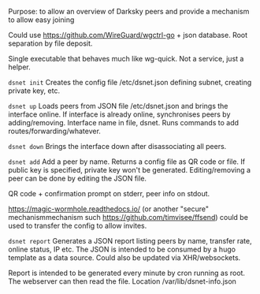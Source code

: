 Purpose: to allow an overview of Darksky peers and provide a mechanism to allow
easy joining

Could use https://github.com/WireGuard/wgctrl-go + json database.
Root separation by file deposit.

Single executable that behaves much like wg-quick. Not a service, just a
helper.

`dsnet init`
Creates the config file /etc/dsnet.json defining subnet, creating private key,
etc.

`dsnet up`
Loads peers from JSON file /etc/dsnet.json and brings the interface online. If
interface is already online, synchronises peers by adding/removing. Interface
name in file, dsnet. Runs commands to add routes/forwarding/whatever.

`dsnet down`
Brings the interface down after disassociating all peers.

`dsnet add`
Add a peer by name. Returns a config file as QR code or file. If public key is
specified, private key won't be generated. Editing/removing a peer can be done
by editing the JSON file.

QR code + confirmation prompt on stderr, peer info on stdout.

https://magic-wormhole.readthedocs.io/ (or another "secure" mechanismmechanism
such https://github.com/timvisee/ffsend) could be used to transfer the config
to allow invites.

`dsnet report`
Generates a JSON report listing peers by name, transfer rate, online status, IP
etc. The JSON is intended to be consumed by a hugo template as a data source.
Could also be updated via XHR/websockets.

Report is intended to be generated every minute by cron running as root. The
webserver can then read the file. Location /var/lib/dsnet-info.json
